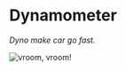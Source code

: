 # Dynamometer

*Dyno make car go fast.*

![vroom, vroom!](https://i.pinimg.com/originals/c6/02/f3/c602f3754f4aa50bb3efb4bd6c55f0ba.gif)
